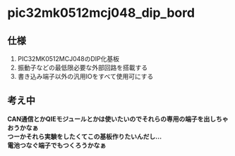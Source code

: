 # pic32mk0512mcj048_dip_bord
## 仕様
1. PIC32MK0512MCJ048のDIP化基板
2. 振動子などの最低限必要な外部回路を搭載する
3. 書き込み端子以外の汎用IOをすべて使用可にする
## 考え中
<b>
CAN通信とかQIEモジュールとかは使いたいのでそれらの専用の端子を出しちゃおうかなぁ<br>
つーかそれら実験をしたくてこの基板作りたいんだし...<br>
電池つなぐ端子でもつくろうかなぁ
</b>
